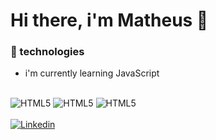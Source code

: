 # Hi there, i'm Matheus 👋

### 📌 technologies

- i'm currently learning JavaScript

<br>

<div>
    <img alt="HTML5" src="https://img.shields.io/badge/HTML5-E34F26?style=for-the-badge&logo=html5&logoColor=white"/>
    <img alt="HTML5" src="https://img.shields.io/badge/CSS3-1572B6?style=for-the-badge&logo=css3&logoColor=white"/>
    <img alt="HTML5" src="https://img.shields.io/badge/JavaScript-F7DF1E?style=for-the-badge&logo=javascript&logoColor=black"/>
</div>

<br>

<div>
    <a href="https://www.linkedin.com/in/dev-matheuslopes/"><img alt="Linkedin" src="https://img.shields.io/badge/LinkedIn-0077B5?style=for-the-badge&logo=linkedin&logoColor=white" /></a>
</div>
